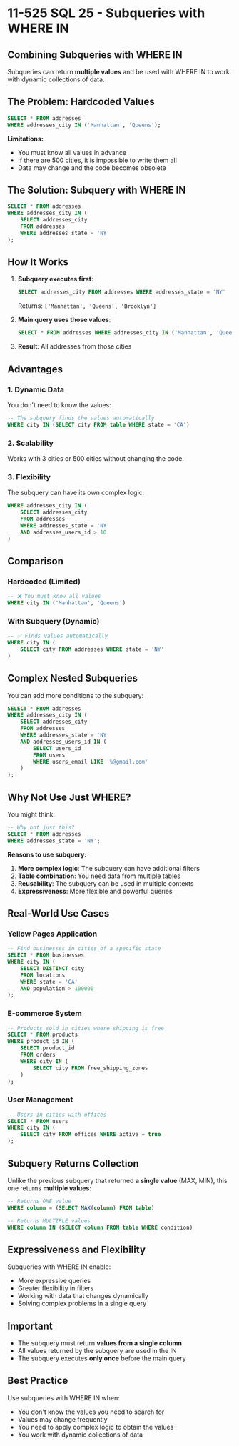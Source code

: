 # 11-525 SQL 25 - Subqueries with WHERE IN

## Combining Subqueries with WHERE IN

Subqueries can return **multiple values** and be used with WHERE IN to work with dynamic collections of data.

## The Problem: Hardcoded Values

```sql
SELECT * FROM addresses
WHERE addresses_city IN ('Manhattan', 'Queens');
```

**Limitations:**
- You must know all values in advance
- If there are 500 cities, it is impossible to write them all
- Data may change and the code becomes obsolete

## The Solution: Subquery with WHERE IN

```sql
SELECT * FROM addresses
WHERE addresses_city IN (
    SELECT addresses_city
    FROM addresses
    WHERE addresses_state = 'NY'
);
```

## How It Works

1. **Subquery executes first**:
   ```sql
   SELECT addresses_city FROM addresses WHERE addresses_state = 'NY'
   ```
   Returns: `['Manhattan', 'Queens', 'Brooklyn']`

2. **Main query uses those values**:
   ```sql
   SELECT * FROM addresses WHERE addresses_city IN ('Manhattan', 'Queens', 'Brooklyn')
   ```

3. **Result**: All addresses from those cities

## Advantages

### 1. Dynamic Data
You don't need to know the values:
```sql
-- The subquery finds the values automatically
WHERE city IN (SELECT city FROM table WHERE state = 'CA')
```

### 2. Scalability
Works with 3 cities or 500 cities without changing the code.

### 3. Flexibility
The subquery can have its own complex logic:
```sql
WHERE addresses_city IN (
    SELECT addresses_city
    FROM addresses
    WHERE addresses_state = 'NY'
    AND addresses_users_id > 10
)
```

## Comparison

### Hardcoded (Limited)
```sql
-- ❌ You must know all values
WHERE city IN ('Manhattan', 'Queens')
```

### With Subquery (Dynamic)
```sql
-- ✅ Finds values automatically
WHERE city IN (
    SELECT city FROM addresses WHERE state = 'NY'
)
```

## Complex Nested Subqueries

You can add more conditions to the subquery:

```sql
SELECT * FROM addresses
WHERE addresses_city IN (
    SELECT addresses_city
    FROM addresses
    WHERE addresses_state = 'NY'
    AND addresses_users_id IN (
        SELECT users_id
        FROM users
        WHERE users_email LIKE '%@gmail.com'
    )
);
```

## Why Not Use Just WHERE?

You might think:
```sql
-- Why not just this?
SELECT * FROM addresses
WHERE addresses_state = 'NY';
```

**Reasons to use subquery:**

1. **More complex logic**: The subquery can have additional filters
2. **Table combination**: You need data from multiple tables
3. **Reusability**: The subquery can be used in multiple contexts
4. **Expressiveness**: More flexible and powerful queries

## Real-World Use Cases

### Yellow Pages Application

```sql
-- Find businesses in cities of a specific state
SELECT * FROM businesses
WHERE city IN (
    SELECT DISTINCT city
    FROM locations
    WHERE state = 'CA'
    AND population > 100000
);
```

### E-commerce System

```sql
-- Products sold in cities where shipping is free
SELECT * FROM products
WHERE product_id IN (
    SELECT product_id
    FROM orders
    WHERE city IN (
        SELECT city FROM free_shipping_zones
    )
);
```

### User Management

```sql
-- Users in cities with offices
SELECT * FROM users
WHERE city IN (
    SELECT city FROM offices WHERE active = true
);
```

## Subquery Returns Collection

Unlike the previous subquery that returned **a single value** (MAX, MIN), this one returns **multiple values**:

```sql
-- Returns ONE value
WHERE column = (SELECT MAX(column) FROM table)

-- Returns MULTIPLE values
WHERE column IN (SELECT column FROM table WHERE condition)
```

## Expressiveness and Flexibility

Subqueries with WHERE IN enable:
- More expressive queries
- Greater flexibility in filters
- Working with data that changes dynamically
- Solving complex problems in a single query

## Important

- The subquery must return **values from a single column**
- All values returned by the subquery are used in the IN
- The subquery executes **only once** before the main query

## Best Practice

Use subqueries with WHERE IN when:
- You don't know the values you need to search for
- Values may change frequently
- You need to apply complex logic to obtain the values
- You work with dynamic collections of data
